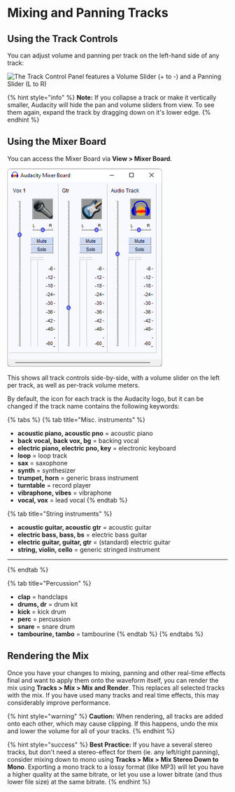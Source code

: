 # Mixing and Panning Tracks

## Using the Track Controls

You can adjust volume and panning per track on the left-hand side of any track:

![The Track Control Panel features a Volume Slider (+ to -) and a Panning Slider (L to R)](../.gitbook/assets/Volume\_Panning.png)

{% hint style="info" %}
**Note:** If you collapse a track or make it vertically smaller, Audacity will hide the pan and volume sliders from view. To see them again, expand the track by dragging down on it's lower edge.
{% endhint %}

## Using the Mixer Board

You can access the Mixer Board via **View > Mixer Board**.

![](../.gitbook/assets/mixer.png)

This shows all track controls side-by-side, with a volume slider on the left per track, as well as per-track volume meters.&#x20;

By default, the icon for each track is the Audacity logo, but it can be changed if the track name contains the following keywords:

{% tabs %}
{% tab title="Misc. instruments" %}
* **acoustic piano, acoustic pno** = acoustic piano
* **back vocal, back vox, bg** = backing vocal
* **electric piano, electric pno, key** = electronic keyboard
* **loop** = loop track
* **sax** = saxophone
* **synth** = synthesizer
* **trumpet, horn** = generic brass instrument
* **turntable** = record player
* **vibraphone, vibes** = vibraphone
* **vocal, vox** = lead vocal
{% endtab %}

{% tab title="String instruments" %}
* **acoustic guitar, acoustic gtr** = acoustic guitar
* **electric bass, bass, bs** = electric bass guitar
* **electric guitar, guitar, gtr** = (standard) electric guitar
* **string, violin, cello** = generic stringed instrument

****
{% endtab %}

{% tab title="Percussion" %}
* **clap** = handclaps
* **drums, dr** = drum kit
* **kick** = kick drum
* **perc** = percussion
* **snare** = snare drum
* **tambourine, tambo** = tambourine
{% endtab %}
{% endtabs %}

## Rendering the Mix

Once you have your changes to mixing, panning and other real-time effects final and want to apply them onto the waveform itself, you can render the mix using **Tracks > Mix > Mix and Render**. This replaces all selected tracks with the mix. If you have used many tracks and real time effects, this may considerably improve performance.&#x20;

{% hint style="warning" %}
**Caution:** When rendering, all tracks are added onto each other, which may cause clipping. If this happens, undo the mix and lower the volume for all of your tracks.&#x20;
{% endhint %}

{% hint style="success" %}
**Best Practice:** If you have a several stereo tracks, but don't need a stereo-effect for them (ie. any left/right panning), consider mixing down to mono using **Tracks > Mix > Mix Stereo Down to Mono**. Exporting a mono track to a lossy format (like MP3) will let you have a higher quality at the same bitrate, or let you use a lower bitrate (and thus lower file size) at the same bitrate.
{% endhint %}
